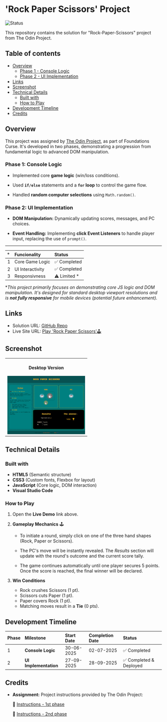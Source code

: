 # 'Rock Paper Scissors' Project

![Status](https://img.shields.io/badge/status-completed-brightgreen)

This repository contains the solution for "Rock-Paper-Scissors" project from The Odin Project.

## Table of contents

- [Overview](#overview)
  - [Phase 1 - Console Logic](#phase-1-console-logic)
  - [Phase 2 - UI Implementation](#phase-2-ui-implementation)
- [Links](#links)
- [Screenshot](#screenshot)
- [Technical Details](#technical-details)
  - [Built with](#built-with)
  - [How to Play](#how-to-play)
- [Development Timeline](#development-timeline)
- [Credits](#credits)


## Overview

This project was assigned by [The Odin Project](https://www.theodinproject.com/), as part of Foundations Curse. 
It's developed in two phases, demonstrating a progression from fundamental logic to advanced DOM manipulation.

### Phase 1: Console Logic 

* Implemented core **game logic** (win/loss conditions).

* Used **`if/else`** statements and a **`for` loop** to control the game flow.

* Handled **random computer selections** using `Math.random()`.

### Phase 2: UI Implementation

* **DOM Manipulation:** Dynamically updating scores, messages, and PC choices.

* **Event Handling:** Implementing **click Event Listeners** to handle player input, replacing the use of `prompt()`.

---

 °| Funcionality | Status   
:---  | :--- | :--- | 
1 | Core Game Logic | ✅ Completed 
2 | UI Interactivity| ✅ Completed  
3 | Responsivness   | ⚠️ Limited  *                 


**This project primarily focuses on demonstrating core JS logic and DOM manipulation.* 
*It's designed for standard desktop viewport resolutions and is **not fully responsive** for mobile devices (potential future enhancement).*


## Links

* Solution URL: [GitHub Repo](https://github.com/dinruz/rock-paper-scissors)
* Live Site URL: [Play 'Rock Paper Scissors'🕹️ ](https://dinruz.github.io/rock-paper-scissors/)

## Screenshot

<table>
  <tr>
    <td align="center">
      <h4>Desktop Version</h4>
      <img src="./assets/screenshot.png" alt="Desktop preview of the Rock Paper Scissors" width="250">
    </td>
    </tr>
</table>


## Technical Details 

### Built with 


* **HTML5** (Semantic structure)
* **CSS3** (Custom fonts, Flexbox for layout)
* **JavaScript** (Core logic, DOM interaction)
* **Visual Studio Code**

### How to Play

1.  Open the **Live Demo** link above.
2.  **Gameplay Mechanics** 🕹️

    - To initiate a round, simply click on one of the three hand shapes (Rock, Paper or Scissors).

    - The PC's move will be instantly revealed. The *Results* section will update with the round's outcome and the current score tally.

    - The game continues automatically until one player secures 5 points. Once the score is reached, the final winner will be declared.

3. **Win Conditions**

    - Rock crushes Scissors (1 pt).
    - Scissors cuts Paper (1 pt).
    - Paper covers Rock (1 pt).
    - Matching moves result in a **Tie** (0 pts).


## Development Timeline

Phase | Milestone | Start Date   | Completion Date  | Status |
:---  | :--- | :--- | :--- | :--- |
1 | **Console Logic** | 30-06-2025 | 02-07-2025 | ✅ Completed |
2 |  **UI Implementation** | 27-09-2025 | 28-09-2025 | ✅ Completed & Deployed |



##  Credits

* **Assignment:** Project instructions provided by The Odin Project:

    🔗 [Instructions - 1st phase](https://www.theodinproject.com/lessons/foundations-revisiting-rock-paper-scissors)

    🔗 [Instructions - 2nd phase](https://www.theodinproject.com/lessons/foundations-revisiting-rock-paper-scissors)
